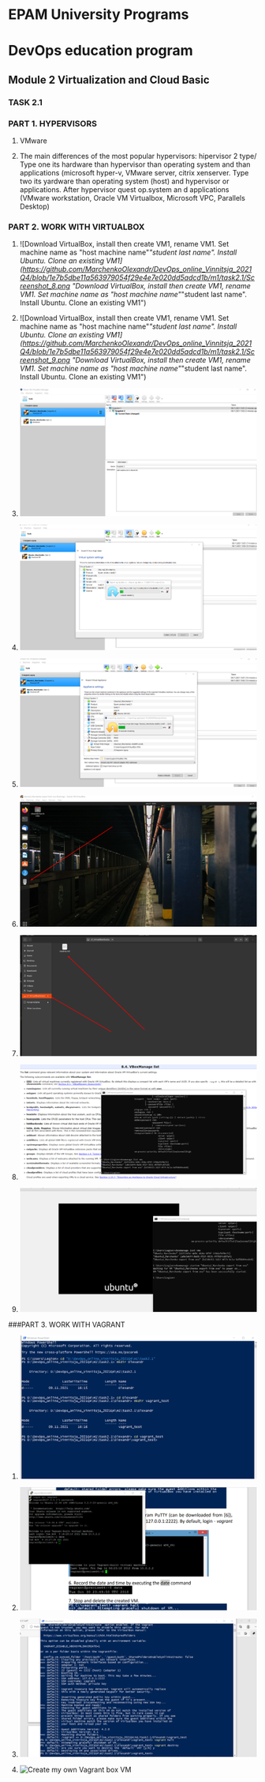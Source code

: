 # EPAM University Programs
# DevOps education program
## Module 2 Virtualization and Cloud Basic
### TASK 2.1
### PART 1. HYPERVISORS

1. VMware

2. The main differences of the most popular hypervisors: hipervisor 2 type/ Type one its hardware than hypervisor than operating
   system and than applications (microsoft hyper-v, VMware server, citrix xenserver. 
   Type two its yardware than operating system (host) and hypervisor or applications. 
   After hypervisor quest op.system an d applications (VMware workstation, Oracle VM Virtualbox, Microsoft VPC, Parallels Desktop)  

### PART 2. WORK WITH VIRTUALBOX

1. ![Download VirtualBox, install then create VM1, rename VM1. Set machine name as "host machine name"_"student last name". Install Ubuntu. Clone an existing VM1](https://github.com/MarchenkoOlexandr/DevOps_online_Vinnitsja_2021Q4/blob/1e7b5dbe11a563979054f29e4e7e020dd5adcd1b/m1/task2.1/Screenshot_8.png "Download VirtualBox, install then create VM1, rename VM1. Set machine name as "host machine name"_"student last name". Install Ubuntu. Clone an existing VM1")

2. ![Download VirtualBox, install then create VM1, rename VM1. Set machine name as "host machine name"_"student last name". Install Ubuntu. Clone an existing VM1](https://github.com/MarchenkoOlexandr/DevOps_online_Vinnitsja_2021Q4/blob/1e7b5dbe11a563979054f29e4e7e020dd5adcd1b/m1/task2.1/Screenshot_9.png "Download VirtualBox, install then create VM1, rename VM1. Set machine name as "host machine name"_"student last name". Install Ubuntu. Clone an existing VM1")

3. ![Create group, take several snapshots](https://github.com/MarchenkoOlexandr/DevOps_online_Vinnitsja_2021Q4/blob/1e7b5dbe11a563979054f29e4e7e020dd5adcd1b/m1/task2.1/Screenshot_10.png "Create group, take several snapshots")

4. ![Export VM1. Save the *.ova file to disk.](https://github.com/MarchenkoOlexandr/DevOps_online_Vinnitsja_2021Q4/blob/1e7b5dbe11a563979054f29e4e7e020dd5adcd1b/m1/task2.1/Screenshot_11.png "Export VM1. Save the *.ova file to disk.")

5. ![Import VM from *.ova file](https://github.com/MarchenkoOlexandr/DevOps_online_Vinnitsja_2021Q4/blob/1e7b5dbe11a563979054f29e4e7e020dd5adcd1b/m1/task2.1/Screenshot_12.png "Import VM from *.ova file")

6. ![Configure the USB to connect the USB ports of the host machine to the VM](https://github.com/MarchenkoOlexandr/DevOps_online_Vinnitsja_2021Q4/blob/1e7b5dbe11a563979054f29e4e7e020dd5adcd1b/m1/task2.1/Screenshot_13.png "Configure the USB to connect the USB ports of the host machine to the VM")

7. ![Configure a shared folder to exchange data between the virtual machine and the host](https://github.com/MarchenkoOlexandr/DevOps_online_Vinnitsja_2021Q4/blob/1e7b5dbe11a563979054f29e4e7e020dd5adcd1b/m1/task2.1/Screenshot_14.png "Configure a shared folder to exchange data between the virtual machine and the host")

8. ![Work with CLI through VBoxManage.](https://github.com/MarchenkoOlexandr/DevOps_online_Vinnitsja_2021Q4/blob/1e7b5dbe11a563979054f29e4e7e020dd5adcd1b/m1/task2.1/Screenshot_15.png "Work with CLI through VBoxManage.")

9. ![Work with CLI through VBoxManage.](https://github.com/MarchenkoOlexandr/DevOps_online_Vinnitsja_2021Q4/blob/1e7b5dbe11a563979054f29e4e7e020dd5adcd1b/m1/task2.1/Screenshot_16.png "Work with CLI through VBoxManage.")

###PART 3. WORK WITH VAGRANT

1. ![Download, install, run Vagrant](https://github.com/MarchenkoOlexandr/DevOps_online_Vinnitsja_2021Q4/blob/1e7b5dbe11a563979054f29e4e7e020dd5adcd1b/m1/task2.1/Screenshot_17.png "Download, install, run Vagrant")

2. ![Connect PuTTy, record date](https://github.com/MarchenkoOlexandr/DevOps_online_Vinnitsja_2021Q4/blob/1e7b5dbe11a563979054f29e4e7e020dd5adcd1b/m1/task2.1/Screenshot_18.png "Connect PuTTy, record date")

3. ![Stop and delete VM](https://github.com/MarchenkoOlexandr/DevOps_online_Vinnitsja_2021Q4/blob/1e7b5dbe11a563979054f29e4e7e020dd5adcd1b/m1/task2.1/Screenshot_19.png "Stop and delete VM")

4. ![Create my own Vagrant box VM](https://20 "Create my own Vagrant box VM")
 